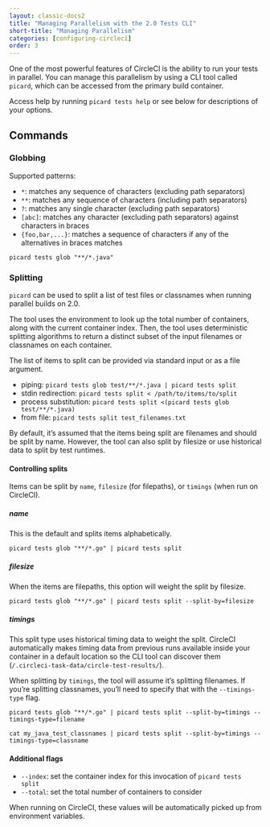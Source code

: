 ```yaml
---
layout: classic-docs2
title: "Managing Parallelism with the 2.0 Tests CLI"
short-title: "Managing Parallelism"
categories: [configuring-circleci]
order: 3
---
```


One of the most powerful features of CircleCI is the ability to run your tests in parallel. You can manage this parallelism by using a CLI tool called `picard`, which can be accessed from the primary build container.

Access help by running `picard tests help` or see below for descriptions of your options.

## Commands

### Globbing

Supported patterns:

- `*`: matches any sequence of characters (excluding path separators)
- `**`: matches any sequence of characters (including path separators)
- `?`: matches any single character (excluding path separators)
- `[abc]`: matches any character (excluding path separators) against characters in braces
- `{foo,bar,...}`: matches a sequence of characters if any of the alternatives in braces matches

`picard tests glob "**/*.java"`

### Splitting

`picard` can be used to split a list of test files or classnames when running parallel builds on 2.0.

The tool uses the environment to look up the total number of containers, along with the current container index. Then, the tool uses deterministic splitting algorithms to return a distinct subset of the input filenames or classnames on each container.

The list of items to split can be provided via standard input or as a file argument.

- piping: `picard tests glob test/**/*.java | picard tests split`
- stdin redirection: `picard tests split < /path/to/items/to/split`
- process substitution: `picard tests split <(picard tests glob test/**/*.java)`
- from file: `picard tests split test_filenames.txt`

By default, it’s assumed that the items being split are filenames and should be split by name. However, the tool can also split by filesize or use historical data to split by test runtimes.

#### Controlling splits
Items can be split by `name`, `filesize` (for filepaths), or `timings` (when run on CircleCI).

##### **name**
This is the default and splits items alphabetically.

`picard tests glob "**/*.go" | picard tests split`

##### **filesize**
When the items are filepaths, this option will weight the split by filesize.

`picard tests glob "**/*.go" | picard tests split --split-by=filesize`

##### **timings**
This split type uses historical timing data to weight the split. CircleCI automatically makes timing data from previous runs available inside your container in a default location so the CLI tool can discover them (`/.circleci-task-data/circle-test-results/`).

When splitting by `timings`, the tool will assume it’s splitting filenames. If you’re splitting classnames, you’ll need to specify that with the `--timings-type` flag.

`picard tests glob "**/*.go" | picard tests split --split-by=timings --timings-type=filename`

`cat my_java_test_classnames | picard tests split --split-by=timings --timings-type=classname`

#### Additional flags
- `--index`: set the container index for this invocation of `picard tests split`
- `--total`: set the total number of containers to consider

When running on CircleCI, these values will be automatically picked up from environment variables.
